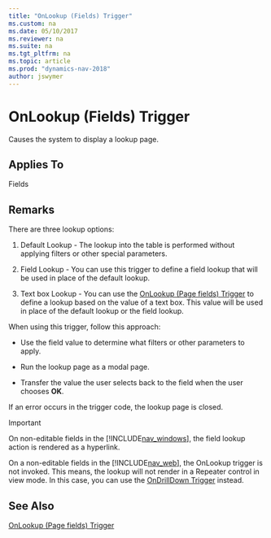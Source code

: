 ```yaml
---
title: "OnLookup (Fields) Trigger"
ms.custom: na
ms.date: 05/10/2017
ms.reviewer: na
ms.suite: na
ms.tgt_pltfrm: na
ms.topic: article
ms.prod: "dynamics-nav-2018"
author: jswymer
---
```

# OnLookup (Fields) Trigger
Causes the system to display a lookup page.  
  
## Applies To  
 Fields  
  
## Remarks  
 There are three lookup options:  
  
1.  Default Lookup - The lookup into the table is performed without applying filters or other special parameters.  
  
2.  Field Lookup - You can use this trigger to define a field lookup that will be used in place of the default lookup.  
  
3.  Text box Lookup - You can use the [OnLookup \(Page fields\) Trigger](OnLookup--Page-fields--Trigger.md) to define a lookup based on the value of a text box. This value will be used in place of the default lookup or the field lookup.  
  
 When using this trigger, follow this approach:  
  
-   Use the field value to determine what filters or other parameters to apply.  
  
-   Run the lookup page as a modal page.  
  
-   Transfer the value the user selects back to the field when the user chooses **OK**.  
  
 If an error occurs in the trigger code, the lookup page is closed.  
  
> [!IMPORTANT]  
>  On non-editable fields in the [!INCLUDE[nav_windows](includes/nav_windows_md.md)], the field lookup action is rendered as a hyperlink.
>
> On a non-editable fields in the [!INCLUDE[nav_web](includes/nav_web_md.md)], the OnLookup trigger is not invoked. This means, the lookup will not render in a Repeater control in view mode. In this case, you can use the [OnDrillDown Trigger](OnDrillDown-Trigger.md) instead.   
  
## See Also  
 [OnLookup \(Page fields\) Trigger](OnLookup--Page-fields--Trigger.md)